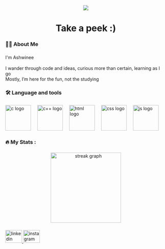 
<div align="center">
  <img src="https://visitor-badge.laobi.icu/badge?page_id=ashwinee1702.ashwinee1702&"  />
</div>

###

<h1 align="center">Take a peek :)</h1>

###

<h3 align="left">👩‍💻  About Me</h3>

###

<p align="left">I'm Ashwinee <br><br>I wander through code and ideas, curious more than certain, learning as I go <br>Mostly, I’m here for the fun, not the studying </p>

###

<h3 align="left">🛠 Language and tools</h3>

###

<div align="left">
  <img src="https://img.shields.io/badge/C-white" height="80" alt="c logo"  />
  <img width="12" />
  <img src="https://img.shields.io/badge/C++-blue" height="80" alt="c++ logo"  />
  <img width="12" />
  <img src="https://img.shields.io/badge/HTML-orange" height="80" alt="html logo"  />
  <img width="12" />
  <img src="https://img.shields.io/badge/CSS-blue" height="80" alt="css logo"  />
  <img width="12" />
  <img src="https://img.shields.io/badge/JS-yellow" height="80" alt="js logo"  />
  
</div>

###

<h3 align="left">🔥   My Stats :</h3>

###

<div align="center">
  <img src="https://streak-stats.demolab.com?user=ashwinee1702&locale=en&mode=daily&theme=dark&hide_border=false&border_radius=5&order=3" height="220" alt="streak graph"  />
</div>

###

<div align="left">
  <a href="https://www.linkedin.com/in/ashwinee-s-s-929516326?utm_source=share&utm_campaign=share_via&utm_content=profile&utm_medium=android_app" target="_blank">
    <img src="https://raw.githubusercontent.com/maurodesouza/profile-readme-generator/master/src/assets/icons/social/linkedin/default.svg" width="52" height="40" alt="linkedin logo"  />
</a>
<a href="https://www.instagram.com/ashwinee_s_s?igsh=MTFqMjNlZTluYTZpaw==" target="_blank">
  <img src="https://raw.githubusercontent.com/maurodesouza/profile-readme-generator/master/src/assets/icons/social/instagram/default.svg" width="52" height="40" alt="instagram logo"  />
</a>
</div>


